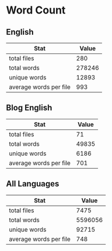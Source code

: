# Word Count

## English

Stat | Value
---- | -----
total files | 280
total words | 278246
unique words | 12893
average words per file | 993

## Blog English

Stat | Value
---- | -----
total files | 71
total words | 49835
unique words | 6186
average words per file | 701

## All Languages

Stat | Value
---- | -----
total files | 7475
total words | 5596056
unique words | 92715
average words per file | 748
